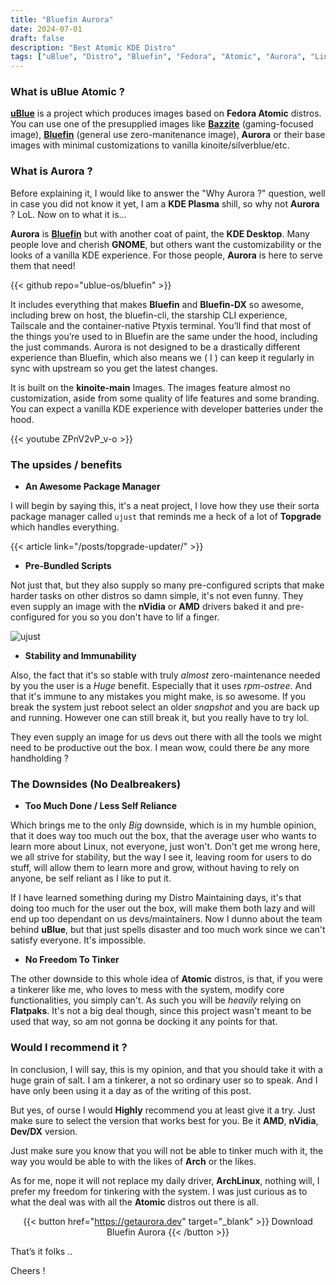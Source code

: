 ```yaml
---
title: "Bluefin Aurora"
date: 2024-07-01
draft: false
description: "Best Atomic KDE Distro"
tags: ["uBlue", "Distro", "Bluefin", "Fedora", "Atomic", "Aurora", "Linux"]
---
```

### What is uBlue Atomic ?

[**uBlue**](https://universal-blue.org/) is a project which produces images based on **Fedora Atomic** distros. You can use one of the presupplied images like [**Bazzite**](bazzite.gg/) (gaming-focused image), [**Bluefin**](https://projectbluefin.io) (general use zero-manitenance image), **Aurora** or their base images with minimal customizations to vanilla kinoite/silverblue/etc.

### What is Aurora ?

Before explaining it, I would like to answer the "Why Aurora ?" question, well in case you did not know it yet, I am a **KDE Plasma** shill, so why not **Aurora** ? LoL. Now on to what it is...

**Aurora** is [**Bluefin**](https://projectbluefin.io) but with another coat of paint, the **KDE Desktop**. Many people love and cherish **GNOME**, but others want the customizability or the looks of a vanilla KDE experience. For those people, **Aurora** is here to serve them that need!

{{< github repo="ublue-os/bluefin" >}}

It includes everything that makes **Bluefin** and **Bluefin-DX** so awesome, including brew on host, the bluefin-cli, the starship CLI experience, Tailscale and the container-native Ptyxis terminal. You’ll find that most of the things you’re used to in Bluefin are the same under the hood, including the just commands. Aurora is not designed to be a drastically different experience than Bluefin, which also means we ( I ) can keep it regularly in sync with upstream so you get the latest changes.

It is built on the **kinoite-main** Images. The images feature almost no customization, aside from some quality of life features and some branding. You can expect a vanilla KDE experience with developer batteries under the hood.

{{< youtube ZPnV2vP_v-o >}}

### The upsides / benefits

* **An Awesome Package Manager**

I will begin by saying this, it's a neat project, I love how they use their sorta package manager called `ujust` that reminds me a heck of a lot of **Topgrade** which handles everything.

{{< article link="/posts/topgrade-updater/" >}}

* **Pre-Bundled Scripts**

Not just that, but they also supply so many pre-configured scripts that make harder tasks on other distros so damn simple, it's not even funny. They even supply an image with the **nVidia** or **AMD** drivers baked it and pre-configured for you so you don't have to lif a finger.

![ujust](https://i.imgur.com/qNeqmIG.png)

* **Stability and Immunability**

Also, the fact that it's so stable with truly *almost* zero-maintenance needed by you the user is a *Huge* benefit. Especially that it uses *rpm-ostree*. And that it's immune to any mistakes you might make, is so awesome. If you break the system just reboot select an older *snapshot* and you are back up and running. However one can still break it, but you really have to try lol.

They even supply an image for us devs out there with all the tools we might need to be productive out the box. I mean wow, could there *be* any more handholding ?

### The Downsides (No Dealbreakers)

* **Too Much Done / Less Self Reliance**

Which brings me to the only *Big* downside, which is in my humble opinion, that it does way too much out the box, that the average user who wants to learn more about Linux, not everyone, just won't. Don't get me wrong here, we all strive for stability, but the way I see it, leaving room for users to do stuff, will allow them to learn more and grow, without having to rely on anyone, be self reliant as I like to put it.

If I have learned something during my Distro Maintaining days, it's that doing too much for the user out the box, will make them both lazy and will end up too dependant on us devs/maintainers. Now I dunno about the team behind **uBlue**, but that just spells disaster and too much work since we can't satisfy everyone. It's impossible.

* **No Freedom To Tinker**

The other downside to this whole idea of **Atomic** distros, is that, if you were a tinkerer like me, who loves to mess with the system, modify core functionalities, you simply can't. As such you will be *heavily* relying on **Flatpaks**. It's not a big deal though, since this project wasn't meant to be used that way, so am not gonna be docking it any points for that.

### Would I recommend it ?

In conclusion, I will say, this is my opinion, and that you should take it with a huge grain of salt. I am a tinkerer, a not so ordinary user so to speak. And I have only been using it a day as of the writing of this post.

But yes, of ourse I would **Highly** recommend you at least give it a try. Just make sure to select the version that works best for you. Be it **AMD**, **nVidia**, **Dev/DX** version.

Just make sure you know that you will not be able to tinker much with it, the way you would be able to with the likes of **Arch** or the likes.

As for me, nope it will not replace my daily driver, **ArchLinux**, nothing will, I prefer my freedom for tinkering with the system. I was just curious as to what the deal was with all the **Atomic** distros out there is all.

<div align="center">

{{< button href="https://getaurora.dev" target="_blank" >}}
Download Bluefin Aurora
{{< /button >}}

</div>

That’s it folks ..

Cheers !
